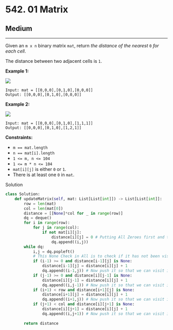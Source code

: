# 542. 01 Matrix

## Medium

***

Given an `m x n` binary matrix `mat`, return _the distance of the nearest_ `0` _for each cell_.

The distance between two adjacent cells is `1`.

&#x20;

**Example 1:**

![](https://assets.leetcode.com/uploads/2021/04/24/01-1-grid.jpg)

```
Input: mat = [[0,0,0],[0,1,0],[0,0,0]]
Output: [[0,0,0],[0,1,0],[0,0,0]]
```

**Example 2:**

![](https://assets.leetcode.com/uploads/2021/04/24/01-2-grid.jpg)

```
Input: mat = [[0,0,0],[0,1,0],[1,1,1]]
Output: [[0,0,0],[0,1,0],[1,2,1]]
```

&#x20;

**Constraints:**

* `m == mat.length`
* `n == mat[i].length`
* `1 <= m, n <= 104`
* `1 <= m * n <= 104`
* `mat[i][j]` is either `0` or `1`.
* There is at least one `0` in `mat`.

Solution

```python
class Solution:
    def updateMatrix(self, mat: List[List[int]]) -> List[List[int]]:
        row = len(mat)
        col = len(mat[0])
        distance = [[None]*col for _ in range(row)]
        dq = deque()
        for i in range(row):
            for j in range(col):
                if not mat[i][j]:
                    distance[i][j] = 0 # Putting All Zeroes first and then visit its adjacent
                    dq.append((i,j))
        while dq:
            i,j = dq.popleft()
            # This None Check in All is to check if it has not been visited yet
            if (i-1) >= 0 and distance[i-1][j] is None:
                distance[i-1][j] = distance[i][j] + 1
                dq.append((i-1,j)) # Now push it so that we can visit its adjacent ones
            if (j-1) >= 0 and distance[i][j-1] is None:
                distance[i][j-1] = distance[i][j] + 1
                dq.append((i,j-1)) # Now push it so that we can visit its adjacent ones
            if (i+1) < row and distance[i+1][j] is None:
                distance[i+1][j] = distance[i][j] + 1
                dq.append((i+1,j)) # Now push it so that we can visit its adjacent ones
            if (j+1) < col and distance[i][j+1] is None:
                distance[i][j+1] = distance[i][j] + 1
                dq.append((i,j+1)) # Now push it so that we can visit its adjacent ones
        
        return distance
```
